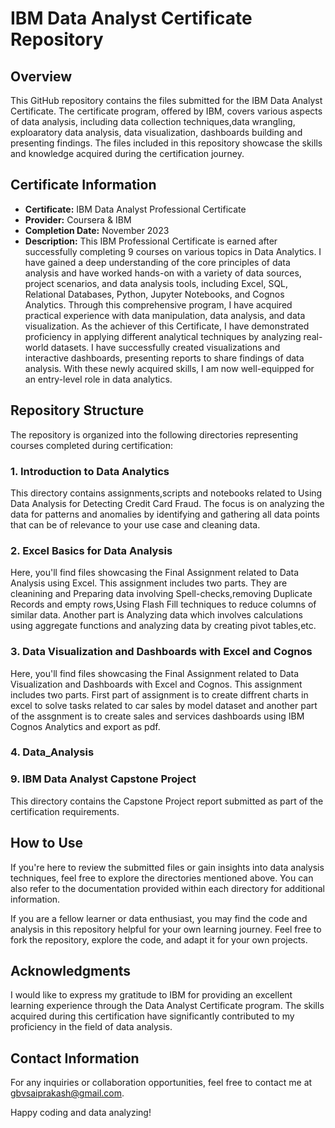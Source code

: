 # IBM Data Analyst Certificate Repository

## Overview

This GitHub repository contains the files submitted for the IBM Data Analyst Certificate. The certificate program, offered by IBM, covers various aspects of data analysis, including data collection techniques,data wrangling, exploaratory data analysis, data visualization, dashboards building and presenting findings. The files included in this repository showcase the skills and knowledge acquired during the certification journey.

## Certificate Information

- **Certificate:** IBM Data Analyst Professional Certificate
- **Provider:** Coursera & IBM
- **Completion Date:** November 2023
- **Description:** This IBM Professional Certificate is earned after successfully completing 9 courses on various topics in Data Analytics. I have gained a deep understanding of the core principles of data analysis and have worked hands-on with a variety of data sources, project scenarios, and data analysis tools, including Excel, SQL, Relational Databases, Python, Jupyter Notebooks, and Cognos Analytics. Through this comprehensive program, I have acquired practical experience with data manipulation, data analysis, and data visualization. As the achiever of this Certificate, I have demonstrated proficiency in applying different analytical techniques by analyzing real-world datasets. I have successfully created visualizations and interactive dashboards, presenting reports to share findings of data analysis. With these newly acquired skills, I am now well-equipped for an entry-level role in data analytics.

## Repository Structure

The repository is organized into the following directories representing courses completed during certification:

### 1. **Introduction to Data Analytics**

This directory contains assignments,scripts and notebooks related to Using Data Analysis for Detecting Credit Card Fraud. The focus is on analyzing the data for patterns and anomalies by identifying and gathering all data points that can be of relevance to your use case and cleaning data.

### 2. **Excel Basics for Data Analysis**

Here, you'll find files showcasing the Final Assignment related to Data Analysis using Excel. This assignment includes two parts. They are cleanining and Preparing data involving Spell-checks,removing Duplicate Records and empty rows,Using Flash Fill techniques to reduce columns of similar data. Another part is Analyzing data which involves calculations using aggregate functions and analyzing data by creating pivot tables,etc.

### 3. **Data Visualization and Dashboards with Excel and Cognos**

Here, you'll find files showcasing the Final Assignment related to Data Visualization and Dashboards with Excel and Cognos. This assignment includes two parts. First part of assignment is to create diffrent charts in excel to solve tasks related to car sales by model dataset and another part of the assgnment is to create sales and services dashboards using IBM Cognos Analytics and export as pdf.

### 4. **Data_Analysis**

### 9. **IBM Data Analyst Capstone Project**

This directory contains the Capstone Project report submitted as part of the certification requirements.

## How to Use

If you're here to review the submitted files or gain insights into data analysis techniques, feel free to explore the directories mentioned above. You can also refer to the documentation provided within each directory for additional information.

If you are a fellow learner or data enthusiast, you may find the code and analysis in this repository helpful for your own learning journey. Feel free to fork the repository, explore the code, and adapt it for your own projects.

## Acknowledgments

I would like to express my gratitude to IBM for providing an excellent learning experience through the Data Analyst Certificate program. The skills acquired during this certification have significantly contributed to my proficiency in the field of data analysis.

## Contact Information

For any inquiries or collaboration opportunities, feel free to contact me at gbvsaiprakash@gmail.com.

Happy coding and data analyzing!
